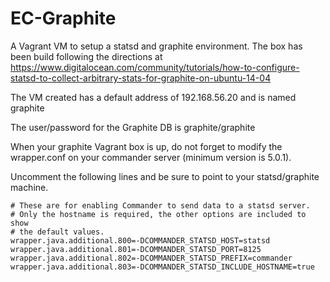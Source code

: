 EC-Graphite
===========

A Vagrant VM to setup a statsd and graphite environment. The box has been build following the directions at 
	https://www.digitalocean.com/community/tutorials/how-to-configure-statsd-to-collect-arbitrary-stats-for-graphite-on-ubuntu-14-04


The VM created has a default address of 192.168.56.20 and is named graphite

The user/password for the Graphite DB is graphite/graphite

When your graphite Vagrant box is up, do not forget to modify the wrapper.conf on your commander server (minimum version is 5.0.1).

Uncomment the following lines and be sure to point to your statsd/graphite
machine.

```
# These are for enabling Commander to send data to a statsd server. 
# Only the hostname is required, the other options are included to show 
# the default values.
wrapper.java.additional.800=-DCOMMANDER_STATSD_HOST=statsd
wrapper.java.additional.801=-DCOMMANDER_STATSD_PORT=8125
wrapper.java.additional.802=-DCOMMANDER_STATSD_PREFIX=commander
wrapper.java.additional.803=-DCOMMANDER_STATSD_INCLUDE_HOSTNAME=true
```
